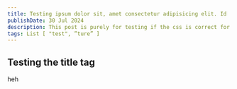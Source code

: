 ```yaml
---
title: Testing ipsum dolor sit, amet consectetur adipisicing elit. Id
publishDate: 30 Jul 2024
description: This post is purely for testing if the css is correct for the title on the page
tags: List [ "test", ”ture” ]
---
```

## Testing the title tag

heh
